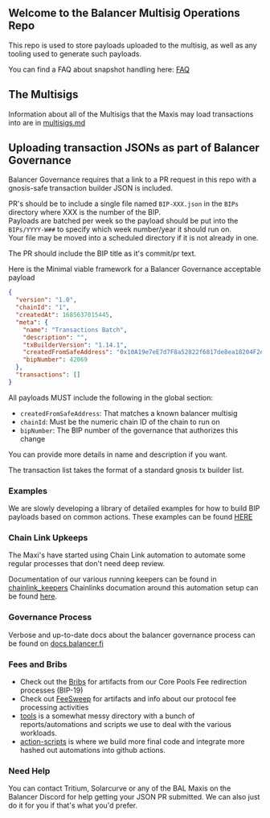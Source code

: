 ## Welcome to the Balancer Multisig Operations Repo
This repo is used to store payloads uploaded to the multisig, as well as any tooling used to generate such payloads.

You can find a FAQ about snapshot handling here: [FAQ](FAQ.md)

## The Multisigs
Information about all of the Multisigs that the Maxis may load transactions into are in [multisigs.md](multisigs.md)

## Uploading transaction JSONs as part of Balancer Governance
Balancer Governance requires that a link to a PR request in this repo with a gnosis-safe transaction builder JSON is included.

PR's should be to include a single file named `BIP-XXX.json` in the `BIPs` directory where XXX is the number of the BIP.  
Payloads are batched per week so the payload should be put into the `BIPs/YYYY-W##` to specify which week number/year it should run on.  
Your file may be moved into a scheduled directory if it is not already in one.

The PR should include the BIP title as it's commit/pr text. 

Here is the Minimal viable framework for a Balancer Governance acceptable payload
```json
{
  "version": "1.0",
  "chainId": "1", 
  "createdAt": 1685637015445,
  "meta": {
    "name": "Transactions Batch",
    "description": "",
    "txBuilderVersion": "1.14.1",
    "createdFromSafeAddress": "0x10A19e7eE7d7F8a52822f6817de8ea18204F2e4f",
    "bipNumber": 42069
  },
  "transactions": []
}
```
All payloads MUST include the following in the global section:

- `createdFromSafeAddress`: That matches a known balancer multisig
- `chainId`: Must be the numeric chain ID of the chain to run on
- `bipNumber`: The BIP number of the governance that authorizes this change

You can provide more details in name and description if you want.

The transaction list takes the format of a standard gnosis tx builder list.

### Examples
We are slowly developing a library of detailed examples for how to build BIP payloads based on common actions.
These examples can be found [HERE](BIPs/00examples)


### Chain Link Upkeeps
The Maxi's have started using Chain Link automation to automate some regular processes that don't need deep review.

Documentation of our various running keepers can be found in [chainlink_keepers](./chainlink_keepers)
Chainlinks documation around this automation setup can be found [here](https://docs.chain.link/chainlink-automation/introduction).
### Governance Process
Verbose and up-to-date docs about the balancer governance process can be found on [docs.balancer.fi](https://docs.balancer.fi/concepts/governance/)

### Fees and Bribs
- Check out the [Bribs](./Bribs) for artifacts from our Core Pools Fee redirection processes (BIP-19)
- Check out [FeeSweep](./FeeSweep) for artifacts and info about our protocol fee processing activities
- [tools](./tools) is a somewhat messy directory with a bunch of reports/automations and scripts we use to deal with the various workloads.
- [action-scripts](./action-scripts) is where we build more final code and integrate more hashed out automations into github actions.


### Need Help
You can contact Tritium, Solarcurve or any of the BAL Maxis on the Balancer Discord for help getting your JSON PR submitted.  We can also just do it for you if that's what you'd prefer.


